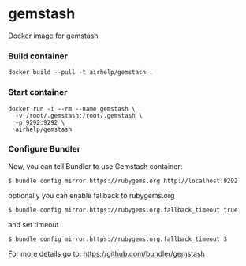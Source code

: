 # gemstash
Docker image for gemstash

### Build container

```
docker build --pull -t airhelp/gemstash .
```

### Start container

```
docker run -i --rm --name gemstash \
  -v /root/.gemstash:/root/.gemstash \
  -p 9292:9292 \
  airhelp/gemstash
```

### Configure Bundler

Now, you can tell Bundler to use Gemstash container:

```
$ bundle config mirror.https://rubygems.org http://localhost:9292
```

optionally you can enable fallback to rubygems.org

```
$ bundle config mirror.https://rubygems.org.fallback_timeout true
```

and set timeout

```
$ bundle config mirror.https://rubygems.org.fallback_timeout 3
```

For more details go to: https://github.com/bundler/gemstash
